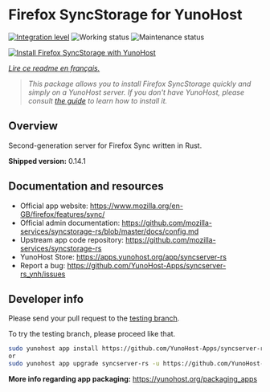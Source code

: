 <!--
N.B.: This README was automatically generated by https://github.com/YunoHost/apps/tree/master/tools/README-generator
It shall NOT be edited by hand.
-->

# Firefox SyncStorage for YunoHost

[![Integration level](https://dash.yunohost.org/integration/syncserver-rs.svg)](https://dash.yunohost.org/appci/app/syncserver-rs) ![Working status](https://ci-apps.yunohost.org/ci/badges/syncserver-rs.status.svg) ![Maintenance status](https://ci-apps.yunohost.org/ci/badges/syncserver-rs.maintain.svg)

[![Install Firefox SyncStorage with YunoHost](https://install-app.yunohost.org/install-with-yunohost.svg)](https://install-app.yunohost.org/?app=syncserver-rs)

*[Lire ce readme en français.](./README_fr.md)*

> *This package allows you to install Firefox SyncStorage quickly and simply on a YunoHost server.
If you don't have YunoHost, please consult [the guide](https://yunohost.org/#/install) to learn how to install it.*

## Overview

Second-generation server for Firefox Sync written in Rust.


**Shipped version:** 0.14.1
## Documentation and resources

* Official app website: <https://www.mozilla.org/en-GB/firefox/features/sync/>
* Official admin documentation: <https://github.com/mozilla-services/syncstorage-rs/blob/master/docs/config.md>
* Upstream app code repository: <https://github.com/mozilla-services/syncstorage-rs>
* YunoHost Store: <https://apps.yunohost.org/app/syncserver-rs>
* Report a bug: <https://github.com/YunoHost-Apps/syncserver-rs_ynh/issues>

## Developer info

Please send your pull request to the [testing branch](https://github.com/YunoHost-Apps/syncserver-rs_ynh/tree/testing).

To try the testing branch, please proceed like that.

``` bash
sudo yunohost app install https://github.com/YunoHost-Apps/syncserver-rs_ynh/tree/testing --debug
or
sudo yunohost app upgrade syncserver-rs -u https://github.com/YunoHost-Apps/syncserver-rs_ynh/tree/testing --debug
```

**More info regarding app packaging:** <https://yunohost.org/packaging_apps>

